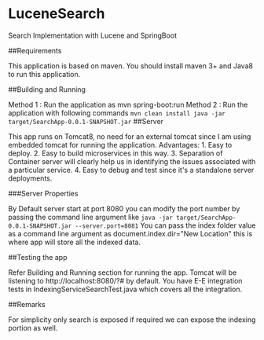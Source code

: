 # LuceneSearch

Search Implementation with Lucene and SpringBoot

##Requirements

This application is based on maven.
You should install maven 3+ and Java8 to run this application.

##Building and Running

Method 1 : Run the application as mvn spring-boot:run
Method 2 : Run the application with following commands
            ```
            mvn clean install
            java -jar target/SearchApp-0.0.1-SNAPSHOT.jar
            ```
##Server

This app runs on Tomcat8, no need for an external tomcat since I am using embedded tomcat for running the application.
Advantages:
        1. Easy to deploy.
        2. Easy to build microservices in this way.
        3. Separation of Container server will clearly help us in identifying the issues associated with a particular service.
        4. Easy to debug and test since it's a standalone server deployments.

###Server Properties

By Default server start at port 8080 you can modify the port number by passing the command line argument like
        ```java -jar target/SearchApp-0.0.1-SNAPSHOT.jar --server.port=8081```
You can pass the index folder value as a command line argument as document.index.dir="New Location" this is where app will store all the indexed data.

##Testing the app

Refer Building and Running section for running the app.
Tomcat will be listening to http://localhost:8080/?# by default.
You have E-E integration tests in IndexingServiceSearchTest.java which covers all the integration.

##Remarks

For simplicity only search is exposed if required we can expose the indexing portion as well.
